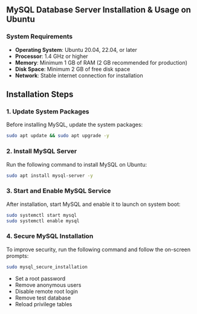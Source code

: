 ## MySQL Database Server Installation & Usage on Ubuntu

### **System Requirements**

- **Operating System**: Ubuntu 20.04, 22.04, or later
- **Processor**: 1.4 GHz or higher
- **Memory**: Minimum 1 GB of RAM (2 GB recommended for production)
- **Disk Space**: Minimum 2 GB of free disk space
- **Network**: Stable internet connection for installation


## **Installation Steps**

### **1. Update System Packages**
Before installing MySQL, update the system packages:

```bash
sudo apt update && sudo apt upgrade -y
```

### **2. Install MySQL Server**
Run the following command to install MySQL on Ubuntu:

```bash
sudo apt install mysql-server -y
```

### **3. Start and Enable MySQL Service**
After installation, start MySQL and enable it to launch on system boot:

```bash
sudo systemctl start mysql
sudo systemctl enable mysql
```

### **4. Secure MySQL Installation**
To improve security, run the following command and follow the on-screen prompts:

```bash
sudo mysql_secure_installation
```

- Set a root password
- Remove anonymous users
- Disable remote root login
- Remove test database
- Reload privilege tables

